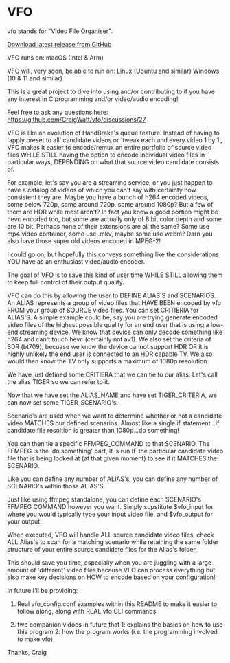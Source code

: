 # VFO

vfo stands for "Video File Organiser".

[Download latest release from GitHub](https://github.com/CraigWatt/vfo/releases/latest)

VFO runs on:
  macOS (Intel & Arm)
  
VFO will, very soon, be able to run on:
  Linux (Ubuntu and similar)
  Windows (10 & 11 and similar)
  

This is a great project to dive into using and/or contributing to if you have any interest in C programming and/or video/audio encoding!  

Feel free to ask any questions here: https://github.com/CraigWatt/vfo/discussions/27

VFO is like an evolution of HandBrake's queue feature.  Instead of having to 'apply preset to all' candidate videos or 'tweak each and every video 1 by 1', VFO makes it easier to encode/remux an entire portfolio of source video files WHILE STILL having the option to encode individual video files in particular ways, DEPENDING on what that source video candidate consists of.

For example, let's say you are a streaming service, or you just happen to have a catalog of videos of which you can't say with certainty how consistent they are.  Maybe you have a bunch of h264 encoded videos, some below 720p, some around 720p, some around 1080p?  But a few of them are HDR while most aren't?  In fact you know a good portion might be hevc encoded too, but some are actually only of 8 bit color depth and some are 10 bit.  Perhaps none of their extensions are all the same?  Some use mp4 video container, some use .mkv, maybe some use webm?  Darn you also have those super old videos encoded in MPEG-2!  

I could go on, but hopefully this conveys something like the considerations YOU have as an enthusiast video/audio encoder.

The goal of VFO is to save this kind of user time WHILE STILL allowing them to keep full control of their output quality.

VFO can do this by allowing the user to DEFINE ALIAS'S and SCENARIOS.  An ALIAS represents a group of video files that HAVE BEEN encoded by vfo FROM your group of SOURCE video files. You can set CRITIERIA for ALIAS'S.  A simple example could be, say you are trying generate encoded video files of the highest possible quality for an end user that is using a low-end streaming device.  We know that device can only decode something like h264 and can't touch hevc (certainly not av1).
We also set the criteria of SDR (bt709), becuase we know the device cannot support HDR OR it is highly unlikely the end user is connected to an HDR capable TV.  We also would then know the TV only supports a maximum of 1080p resolution.

We have just defined some CRITIERA that we can tie to our alias.  Let's call the alias TIGER so we can refer to it.

Now that we have set the ALIAS_NAME and have set TIGER_CRITERIA, we can now set some TIGER_SCENARIO's.  

Scenario's are used when we want to determine whether or not a candidate video MATCHES our defined scenarios.  Almost like a single if statement...if candidate file resoltion is greater than 1080p...do something!

You can then tie a specific FFMPEG_COMMAND to that SCENARIO.  The FFMPEG is the 'do something' part, it is run IF the particular candidate video file that is being looked at (at that given moment) to see if it MATCHES the SCENARIO.

Like you can define any number of ALIAS's, you can define any number of SCENARIO's within those ALIAS'S.

Just like using ffmpeg standalone, you can define each SCENARIO's FFMPEG COMMAND however you want.  Simply supstitute $vfo_input for where you would typically type your input video file, and $vfo_output for your output.

When executed, VFO will handle ALL source candidate video files, check ALL Alias's to scan for a matching scenario while retaining the same folder structure of your entire source candidate files for the Alias's folder.

This should save you time, especially when you are juggling with a large amount of 'different' video files because VFO can process everything but also make key decisions on HOW to encode based on your configuration!

In future I'll be providing:

1. Real vfo_config.conf examples within this README to make it easier to follow along, along with REAL vfo CLI commands.

2. two companion vidoes in future that 1: explains the basics on how to use this program 2: how the program works (i.e. the programming involved to make vfo)

Thanks,
Craig
